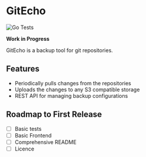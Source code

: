 # GitEcho

![Go Tests](https://github.com/LordMathis/GitEcho/actions/workflows/go.yml/badge.svg)

**Work in Progress**

GitEcho is a backup tool for git repositories.

## Features

- Periodically pulls changes from the repositories
- Uploads the changes to any S3 compatible storage
- REST API for managing backup configurations

## Roadmap to First Release

- [ ] Basic tests
- [ ] Basic Frontend
- [ ] Comprehensive README
- [ ] Licence
